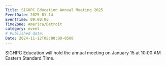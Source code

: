```yaml
---
Title: SIGHPC Education Annual Meeting 2025
EventDate: 2025-01-14
EventTime: 09:00:00
TimeZone: America/Detroit
category: event
# Published date:
Date: 2024-11-12T08:00:00-0500
---
```


SIGHPC Education will hold the annual meeting on January 15 at 10:00 AM Eastern Standard Time.

